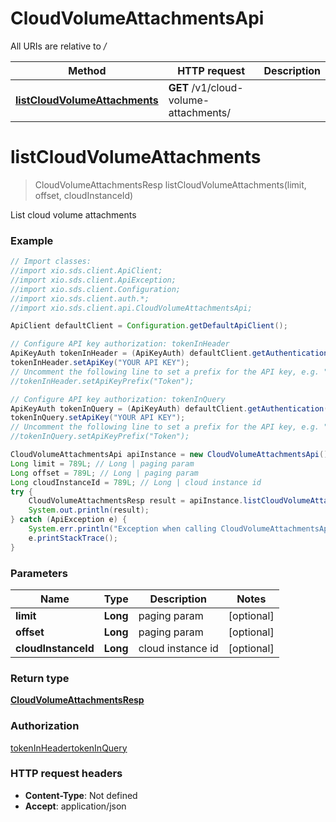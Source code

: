 # CloudVolumeAttachmentsApi

All URIs are relative to */*

Method | HTTP request | Description
------------- | ------------- | -------------
[**listCloudVolumeAttachments**](CloudVolumeAttachmentsApi.md#listCloudVolumeAttachments) | **GET** /v1/cloud-volume-attachments/ | 

<a name="listCloudVolumeAttachments"></a>
# **listCloudVolumeAttachments**
> CloudVolumeAttachmentsResp listCloudVolumeAttachments(limit, offset, cloudInstanceId)



List cloud volume attachments

### Example
```java
// Import classes:
//import xio.sds.client.ApiClient;
//import xio.sds.client.ApiException;
//import xio.sds.client.Configuration;
//import xio.sds.client.auth.*;
//import xio.sds.client.api.CloudVolumeAttachmentsApi;

ApiClient defaultClient = Configuration.getDefaultApiClient();

// Configure API key authorization: tokenInHeader
ApiKeyAuth tokenInHeader = (ApiKeyAuth) defaultClient.getAuthentication("tokenInHeader");
tokenInHeader.setApiKey("YOUR API KEY");
// Uncomment the following line to set a prefix for the API key, e.g. "Token" (defaults to null)
//tokenInHeader.setApiKeyPrefix("Token");

// Configure API key authorization: tokenInQuery
ApiKeyAuth tokenInQuery = (ApiKeyAuth) defaultClient.getAuthentication("tokenInQuery");
tokenInQuery.setApiKey("YOUR API KEY");
// Uncomment the following line to set a prefix for the API key, e.g. "Token" (defaults to null)
//tokenInQuery.setApiKeyPrefix("Token");

CloudVolumeAttachmentsApi apiInstance = new CloudVolumeAttachmentsApi();
Long limit = 789L; // Long | paging param
Long offset = 789L; // Long | paging param
Long cloudInstanceId = 789L; // Long | cloud instance id
try {
    CloudVolumeAttachmentsResp result = apiInstance.listCloudVolumeAttachments(limit, offset, cloudInstanceId);
    System.out.println(result);
} catch (ApiException e) {
    System.err.println("Exception when calling CloudVolumeAttachmentsApi#listCloudVolumeAttachments");
    e.printStackTrace();
}
```

### Parameters

Name | Type | Description  | Notes
------------- | ------------- | ------------- | -------------
 **limit** | **Long**| paging param | [optional]
 **offset** | **Long**| paging param | [optional]
 **cloudInstanceId** | **Long**| cloud instance id | [optional]

### Return type

[**CloudVolumeAttachmentsResp**](CloudVolumeAttachmentsResp.md)

### Authorization

[tokenInHeader](../README.md#tokenInHeader)[tokenInQuery](../README.md#tokenInQuery)

### HTTP request headers

 - **Content-Type**: Not defined
 - **Accept**: application/json

